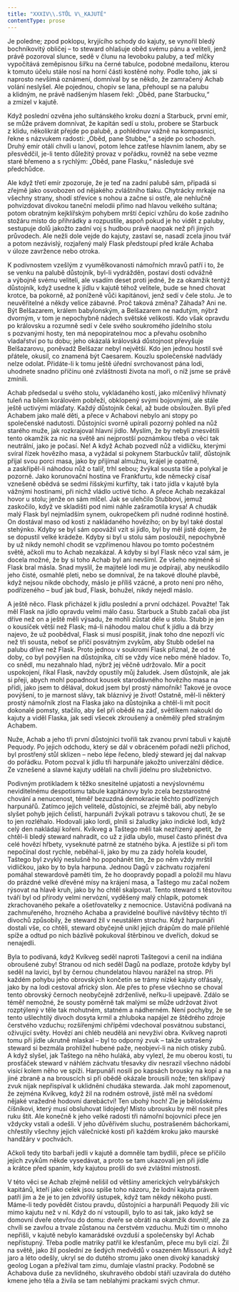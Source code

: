 ```yaml
---
title: "XXXIV\\.STŮL V\_KAJUTĚ"
contentType: prose
---
```


<section>

Je poledne; zpod poklopu, kryjícího schody do kajuty, se vynořil bledý bochníkovitý obličej – to steward ohlašuje oběd svému pánu a veliteli, jenž právě pozoroval slunce, sedě v člunu na levoboku paluby, a teď mlčky vypočítává zeměpisnou šířku na černé tabulce, podobné medailonu, kterou k tomuto účelu stále nosí na horní části kostěné nohy. Podle toho, jak si naprosto nevšímá oznámení, domníval by se někdo, že zamračený Achab volání neslyšel. Ale pojednou, chopiv se lana, přehoupl se na palubu a klidným, ne právě nadšeným hlasem řekl: „Oběd, pane Starbucku,“ a zmizel v kajutě.

Když poslední ozvěna jeho sultánského kroku dozní a Starbuck, první emír, se může právem domnívat, že kapitán sedí u stolu, probere se Starbuck z klidu, několikrát přejde po palubě, a pohlédnuv vážně na kompasnici, řekne s názvukem radosti: „Oběd, pane Stubbe,“ a sejde po schodech. Druhý emír otálí chvíli u lanoví, potom lehce zatřese hlavním lanem, aby se přesvědčil, je-li tento důležitý provaz v pořádku, rovněž na sebe vezme staré břemeno a s rychlým: „Oběd, pane Flasku,“ následuje své předchůdce.

Ale když třetí emír zpozoruje, že je teď na zadní palubě sám, připadá si zřejmě jako osvobozen od nějakého zvláštního tlaku. Chytrácky mrkaje na všechny strany, shodí střevíce s nohou a začne si ostře, ale nehlučně pohvizdovat divokou taneční melodii přímo nad hlavou velkého sultána; potom obratným kejklířským pohybem mrští čepicí vzhůru do koše zadního stožáru místo do přihrádky a rozpustile, aspoň pokud je ho vidět z paluby, sestupuje dolů jakožto zadní voj s hudbou právě naopak než při jiných průvodech. Ale nežli dole vejde do kajuty, zastaví se, nasadí zcela jinou tvář a potom nezávislý, rozjařený malý Flask předstoupí před krále Achaba v úloze zavržence nebo otroka.

K podivnostem vzešlým z vyumělkovanosti námořních mravů patří i to, že se venku na palubě důstojník, byl-li vydrážděn, postaví dosti odvážně a výbojně svému veliteli, ale vsadím deset proti jedné, že za okamžik tentýž důstojník, když usedne k jídlu v kajutě téhož velitele, bude se hned chovat krotce, ba pokorně, až poníženě vůči kapitánovi, jenž sedí v čele stolu. Je to neuvěřitelné a někdy velice zábavné. Proč taková změna? Záhada? Ani ne. Být Belšazarem, králem babylonským, a Belšazarem ne nadutým, nýbrž dvorným, v tom je nepochybně nádech světské velikosti. Kdo však opravdu po královsku a rozumně sedí v čele svého soukromého jídelního stolu s pozvanými hosty, ten má nepopiratelnou moc a převahu osobního vladařství po tu dobu; jeho okázalá královská důstojnost převyšuje Belšazarovu, poněvadž Belšazar nebyl největší. Kdo jen jednou hostil své přátele, okusil, co znamená být Caesarem. Kouzlu společenské nadvlády nelze odolat. Přidáte-li k tomu ještě úřední svrchovanost pána lodi, uhodnete snadno příčinu oné zvláštnosti života na moři, o níž jsme se právě zmínili.

Achab předsedal u svého stolu, vykládaného kostí, jako mlčenlivý hřívnatý tuleň na bílém korálovém pobřeží, obklopený svými bojovnými, ale stále ještě uctivými mláďaty. Každý důstojník čekal, až bude obsloužen. Byli před Achabem jako malé děti, a přece v Achabovi nebylo ani stopy po společenské nadutosti. Důstojníci svorně upírali pozorný pohled na nůž starého muže, jak rozkrajoval hlavní jídlo. Myslím, že by nebyli znesvětili tento okamžik za nic na světě ani nejprostší poznámkou třeba o věci tak neutrální, jako je počasí. Ne! A když Achab pozvedl nůž a vidličku, kterými svíral řízek hovězího masa, a vyžádal si pokynem Starbuckův talíř, důstojník přijal svou porci masa, jako by přijímal almužnu, krájel je opatrně, a zaskřípěl-li náhodou nůž o talíř, trhl sebou; žvýkal sousta tiše a polykal je pozorně. Jako korunovační hostina ve Frankfurtu, kde německý císař vznešeně obědvá se sedmi říšskými kurfiřty, tak i tato jídla v kajutě byla vážnými hostinami, při nichž vládlo uctivé ticho. A přece Achab nezakázal hovor u stolu; jenže on sám mlčel. Jak se ulehčilo Stubbovi, jemuž zaskočilo, když ve skladišti pod nimi náhle zašramotila krysa! A chudák malý Flask byl nejmladším synem, oukropečkem při nudné rodinné hostině. On dostával maso od kosti z nakládaného hovězího; on by byl také dostal stehýnko. Kdyby se byl sám opovážil vzít si jídlo, byl by měl jistě dojem, že se dopustil velké krádeže. Kdyby si byl u stolu sám posloužil, nepochybně by už nikdy nemohl chodit se vzpřímenou hlavou po tomto počestném světě, ačkoli mu to Achab nezakázal. A kdyby si byl Flask něco vzal sám, je docela možné, že by si toho Achab byl ani nevšiml. Ze všeho nejméně si Flask bral másla. Snad myslil, že majitelé lodi mu je odpírají, aby neuškodilo jeho čisté, osmahlé pleti, nebo se domníval, že na takové dlouhé plavbě, když nejsou nikde obchody, máslo je příliš vzácné, a proto není pro něho, podřízeného – buď jak buď, Flask, bohužel, nikdy nejedl máslo.

A ještě něco. Flask přicházel k jídlu poslední a první odcházel. Považte! Tak měl Flask na jídlo opravdu velmi málo času. Starbuck a Stubb začali oba jíst dříve než on a ještě měli výsadu, že mohli zůstat déle u stolu. Stubb je jen o kousíček větší než Flask; má-li náhodou malou chuť k jídlu a dá brzy najevo, že už poobědval, Flask si musí pospíšit, jinak toho dne nepozří víc než tři sousta, neboť se příčí posvátným zvykům, aby Stubb odešel na palubu dříve než Flask. Proto jednou v soukromí Flask přiznal, že od té doby, co byl povýšen na důstojníka, cítí se vždy více nebo méně hladov. To, co snědl, mu nezahnalo hlad, nýbrž jej věčně udržovalo. Mír a pocit uspokojení, říkal Flask, navždy opustily můj žaludek. Jsem důstojník, ale jak si přeji, abych mohl popadnout kousek starodávného hovězího masa na přídi, jako jsem to dělával, dokud jsem byl prostý námořník! Takové je ovoce povýšení, to je marnost slávy, tak bláznivý je život! Ostatně, měl-li některý prostý námořník zlost na Flaska jako na důstojníka a chtěl-li mít pocit dokonalé pomsty, stačilo, aby šel při obědě na záď, světlíkem nakoukl do kajuty a viděl Flaska, jak sedí všecek zkroušený a oněmělý před strašným Achabem.

Nuže, Achab a jeho tři první důstojníci tvořili tak zvanou první tabuli v kajutě Pequody. Po jejich odchodu, který se dál v obráceném pořadí nežli příchod, byl prostřený stůl sklizen – nebo lépe řečeno, bledý steward jej dal nakvap do pořádku. Potom pozval k jídlu tři harpunáře jakožto univerzální dědice. Ze vznešené a slavné kajuty udělali na chvíli jídelnu pro služebnictvo.

Podivným protikladem k těžko snesitelné upjatosti a nevýslovnému neviditelnému despotismu tabule kapitánovy bylo zcela bezstarostné chování a nenucenost, téměř bezuzdná demokracie těchto podřízených harpunářů. Zatímco jejich velitelé, důstojníci, se zřejmě báli, aby nebylo slyšet pohyb jejich čelistí, harpunáři žvýkali potravu s takovou chutí, že se to jen rozléhalo. Hodovali jako lordi, plnili si žaludky jako indické lodi, když celý den nakládají koření. Kvíkveg a Taštego měli tak nezřízený apetit, že chtěl-li bledý steward nahradit, co už z jídla ubylo, musel často přinést dva celé hovězí hřbety, vyseknuté patrně ze statného býka. A jestliže si při tom nepočínal dost rychle, neběhal-li, jako by mu za zády hořela koudel, Taštego byl zvyklý neslušně ho popohánět tím, že po něm vždy mrštil vidličkou, jako by to byla harpuna. Jednou Dagů v záchvatu rozjaření pomáhal stewardově paměti tím, že ho doopravdy popadl a položil mu hlavu do prázdné velké dřevěné mísy na krájení masa, a Taštego mu začal nožem rýsovat na hlavě kruh, jako by ho chtěl skalpovat. Tento steward s těstovitou tváří byl od přírody velmi nervózní, vyděšený malý chlapík, potomek zkrachovaného pekaře a ošetřovatelky z nemocnice. Ustavičná podívaná na zachmuřeného, hrozného Achaba a pravidelné bouřlivé návštěvy těchto tří divochů způsobily, že steward žil v neustálém strachu. Když harpunáři dostali vše, co chtěli, steward obyčejně unikl jejich drápům do malé přilehlé spíže a odtud po nich bázlivě pokukoval štěrbinou ve dveřích, dokud se nenajedli.

Byla to podívaná, když Kvíkveg seděl naproti Taštegovi a cenil na indiána obroušené zuby! Stranou od nich seděl Dagů na podlaze, protože kdyby byl seděl na lavici, byl by černou chundelatou hlavou narážel na strop. Při každém pohybu jeho obrovských končetin se trámy nízké kajuty otřásaly, jako by na lodi cestoval africký slon. Ale přes to přese všechno se choval tento obrovský černoch neobyčejně zdrženlivě, neřku-li upejpavě. Zdálo se téměř nemožné, že sousty poměrně tak malými se může udržovat život rozptýlený v těle tak mohutném, statném a nádherném. Není pochyby, že se tento ušlechtilý divoch dosyta krmil a zhluboka napájel ze štědrého zdroje čerstvého vzduchu; rozšířenými chřípěmi vdechoval posvátnou substanci, oživující světy. Hovězí ani chléb neudělá ani nevyživí obra. Kvíkveg naproti tomu při jídle ukrutně mlaskal – byl to odporný zvuk – takže ustrašený steward si bezmála prohlížel hubené paže, neobjeví-li na nich otisky zubů. A když slyšel, jak Taštego na něho huláká, aby vylezl, že mu oberou kosti, tu prosťáček steward v náhlém záchvatu třesavky div nesrazil všechno nádobí visící kolem něho ve spíži. Harpunáři nosili po kapsách brousky na kopí a na jiné zbraně a na brouscích si při obědě okázale brousili nože; ten skřípavý zvuk nijak nepřispíval k uklidnění chudáka stewarda. Jak mohl zapomenout, že zejména Kvíkveg, když žil na rodném ostrově, jistě měl na svědomí nějaké vražedné hodovní darebáctví! Ten ubohý hoch! Zle je bělošskému číšníkovi, který musí obsluhovat lidojedy! Místo ubrousku by měl nosit přes ruku štít. Ale konečně k jeho velké radosti tři námořní bojovníci přece jen vždycky vstali a odešli. V jeho důvěřivém sluchu, postrašeném báchorkami, chřestily všechny jejich válečnické kosti při každém kroku jako maurské handžáry v pochvách.

Ačkoli tedy tito barbaři jedli v kajutě a domněle tam bydlili, přece se příčilo jejich zvykům někde vysedávat, a proto se tam ukazovali jen při jídle a krátce před spaním, kdy kajutou prošli do své zvláštní místnosti.

V této věci se Achab zřejmě nelišil od většiny amerických velrybářských kapitánů, kteří jako celek jsou spíše toho názoru, že lodní kajuta právem patří jim a že je to jen zdvořilý ústupek, když tam někdy někoho pustí. Máme-li tedy povědět čistou pravdu, důstojníci a harpunáři Pequody žili víc mimo kajutu než v ní. Když do ní vstoupili, bylo to asi tak, jako když se domovní dveře otevřou do domu: dveře se obrátí na okamžik dovnitř, ale za chvíli se zavřou a trvale zůstanou na čerstvém vzduchu. Muži tím o mnoho nepřišli, v kajutě nebylo kamarádské ovzduší a společensky byl Achab nepřístupný. Třeba podle matriky patřil ke křesťanům, přece mu byli cizí. Žil na světě, jako žil poslední ze šedých medvědů v osazeném Missouri. A když jaro a léto odešly, ukryl se do dutého stromu jako onen divoký kanadský geolog Logan a přežíval tam zimu, dumlaje vlastní pracky. Podobně se Achabova duše za nevlídného, skuhravého období stáří uzavírala do dutého kmene jeho těla a živila se tam neblahými prackami svých chmur.

</section>
